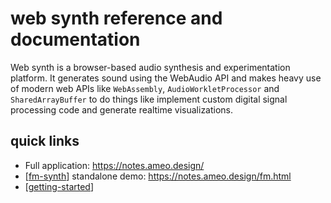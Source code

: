 # web synth reference and documentation

Web synth is a browser-based audio synthesis and experimentation platform.  It generates sound using the WebAudio API and makes heavy use of modern web APIs like `WebAssembly`, `AudioWorkletProcessor` and `SharedArrayBuffer` to do things like implement custom digital signal processing code and generate realtime visualizations.

## quick links

* Full application: <https://notes.ameo.design/>
* [[fm-synth]] standalone demo: <https://notes.ameo.design/fm.html>
* [[getting-started]]

[//begin]: # "Autogenerated link references for markdown compatibility"
[fm-synth]: fm-synth "FM Synthesizer"
[getting-started]: getting-started "getting started guide"
[//end]: # "Autogenerated link references"
